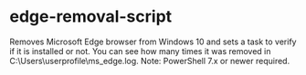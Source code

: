 # edge-removal-script
Removes Microsoft Edge browser from Windows 10 and sets a task to verify if it is installed or not. You can see how many times it was removed in C:\Users\userprofile\ms_edge.log.
Note: PowerShell 7.x or newer required.
